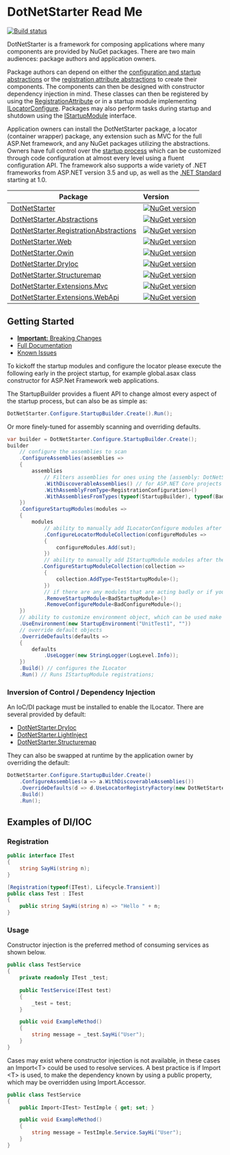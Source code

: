 # DotNetStarter Read Me

[![Build status](https://ci.appveyor.com/api/projects/status/a907wfniy73sk5de?svg=true)](https://ci.appveyor.com/project/bmcdavid/dotnetstarter)

DotNetStarter is a framework for composing applications where many components are provided by NuGet packages. There are two main audiences: package authors and application owners.

Package authors can depend on either the [configuration and startup abstractions](https://www.nuget.org/packages/DotNetStarter.Abstractions/) or the [registration attribute abstractions](https://www.nuget.org/packages/DotNetStarter.RegistrationAbstractions/) to create their components. The components can then be designed with constructor dependency injection in mind. These classes can then be registered by using the [RegistrationAttribute](https://bmcdavid.github.io/DotNetStarter/register.html) or in a startup module implementing [ILocatorConfigure](https://bmcdavid.github.io/DotNetStarter/register.html). Packages may also perform tasks during startup and shutdown using the [IStartupModule](https://bmcdavid.github.io/DotNetStarter/modules.html) interface.

Application owners can install the DotNetStarter package, a locator (container wrapper) package, any extension such as MVC for the full ASP.Net framework, and any NuGet packages utilizing the abstractions. Owners have full control over the [startup process](https://bmcdavid.github.io/DotNetStarter/custom-objectfactory.html) which can be customized through code configuration at almost every level using a fluent configuration API. The framework also supports a wide variety of .NET frameworks from ASP.NET version 3.5 and up, as well as the [.NET Standard](https://docs.microsoft.com/en-us/dotnet/standard/net-standard) starting at 1.0.


Package  | Version 
-------- | :------------ 
[DotNetStarter](https://www.nuget.org/packages/DotNetStarter/) |  [![NuGet version](https://badge.fury.io/nu/DotNetStarter.svg)](https://badge.fury.io/nu/DotNetStarter)
[DotNetStarter.Abstractions](https://www.nuget.org/packages/DotNetStarter.Abstractions/) |  [![NuGet version](https://badge.fury.io/nu/DotNetStarter.Abstractions.svg)](https://badge.fury.io/nu/DotNetStarter.Abstractions)
[DotNetStarter.RegistrationAbstractions](https://www.nuget.org/packages/DotNetStarter.RegistrationAbstractions/) |  [![NuGet version](https://badge.fury.io/nu/DotNetStarter.RegistrationAbstractions.svg)](https://badge.fury.io/nu/DotNetStarter.RegistrationAbstractions)
[DotNetStarter.Web](https://www.nuget.org/packages/DotNetStarter.Web/) |  [![NuGet version](https://badge.fury.io/nu/DotNetStarter.Web.svg)](https://badge.fury.io/nu/DotNetStarter.Web)
[DotNetStarter.Owin](https://www.nuget.org/packages/DotNetStarter.Owin/) |  [![NuGet version](https://badge.fury.io/nu/DotNetStarter.Owin.svg)](https://badge.fury.io/nu/DotNetStarter.Owin)
[DotNetStarter.DryIoc](https://www.nuget.org/packages/DotNetStarter.DryIoc/) |  [![NuGet version](https://badge.fury.io/nu/DotNetStarter.DryIoc.svg)](https://badge.fury.io/nu/DotNetStarter.DryIoc)
[DotNetStarter.Structuremap](https://www.nuget.org/packages/DotNetStarter.Structuremap/) |  [![NuGet version](https://badge.fury.io/nu/DotNetStarter.Structuremap.svg)](https://badge.fury.io/nu/DotNetStarter.Structuremap)
[DotNetStarter.Extensions.Mvc](https://www.nuget.org/packages/DotNetStarter.Extensions.Mvc/) |  [![NuGet version](https://badge.fury.io/nu/DotNetStarter.Extensions.Mvc.svg)](https://badge.fury.io/nu/DotNetStarter.Extensions.Mvc)
[DotNetStarter.Extensions.WebApi](https://www.nuget.org/packages/DotNetStarter.Extensions.WebApi/) |  [![NuGet version](https://badge.fury.io/nu/DotNetStarter.Extensions.WebApi.svg)](https://badge.fury.io/nu/DotNetStarter.Extensions.WebApi)

## Getting Started

* [**Important:** Breaking Changes](https://bmcdavid.github.io/DotNetStarter/breaking-changes.html)
* [Full Documentation](https://bmcdavid.github.io/DotNetStarter/)
* [Known Issues](https://bmcdavid.github.io/DotNetStarter/known-issues.html)

To kickoff the startup modules and configure the locator please execute the following early in the project startup, for example global.asax class constructor for ASP.Net Framework web applications.

The StartupBuilder provides a fluent API to change almost every aspect of the startup process, but can also be as simple as:

```cs
DotNetStarter.Configure.StartupBuilder.Create().Run();
```
Or more finely-tuned for assembly scanning and overriding defaults.

```cs
var builder = DotNetStarter.Configure.StartupBuilder.Create();
builder
    // configure the assemblies to scan
    .ConfigureAssemblies(assemblies =>
    {
        assemblies
            // Filters assemblies for ones using the [assembly: DotNetStarter.Abstractions.DiscoverableAssembly] 
            .WithDiscoverableAssemblies() // for ASP.NET Core projects an initial list of assemblies must be provided
            .WithAssemblyFromType<RegistrationConfiguration>()
            .WithAssembliesFromTypes(typeof(StartupBuilder), typeof(BadStartupModule));
    })
    .ConfigureStartupModules(modules =>
    {
        modules
            // ability to manually add ILocatorConfigure modules after the scanned ones
            .ConfigureLocatorModuleCollection(configureModules =>
            {
                configureModules.Add(sut);
            })
            // ability to manually add IStartupModule modules after the scanned ones
           .ConfigureStartupModuleCollection(collection =>
            {
                collection.AddType<TestStartupModule>();
            })
            // if there are any modules that are acting badly or if you want to customize remove some to insert customized versions.
            .RemoveStartupModule<BadStartupModule>()
            .RemoveConfigureModule<BadConfigureModule>();
    })
    // ability to customize environment object, which can be used make registration decisions based on environment
    .UseEnvironment(new StartupEnvironment("UnitTest1", ""))
    // override default objects
    .OverrideDefaults(defaults =>
    {
        defaults
            .UseLogger(new StringLogger(LogLevel.Info));
    })
    .Build() // configures the ILocator
    .Run() // Runs IStartupModule registrations;
```

### Inversion of Control / Dependency Injection
An IoC/DI package must be installed to enable the ILocator. There are several provided by default:

* [DotNetStarter.DryIoc](https://www.nuget.org/packages/DotNetStarter.DryIoc/)
* [DotNetStarter.LightInject](https://www.nuget.org/packages/DotNetStarter.Locators.LightInject/)
* [DotNetStarter.Structuremap](https://www.nuget.org/packages/DotNetStarter.StructureMap/)

They can also be swapped at runtime by the application owner by overriding the default:

```cs
DotNetStarter.Configure.StartupBuilder.Create()
    .ConfigureAssemblies(a => a.WithDiscoverableAssemblies())
    .OverrideDefaults(d => d.UseLocatorRegistryFactory(new DotNetStarter.Locators.DryIocLocatorFactory())) //uses DryIoc
    .Build()
    .Run();
```

## Examples of DI/IOC
### Registration
```cs
public interface ITest
{
    string SayHi(string n);
}

[Registration(typeof(ITest), Lifecycle.Transient)]
public class Test : ITest
{
    public string SayHi(string n) => "Hello " + n;
}
```
### Usage 
Constructor injection is the preferred method of consuming services as shown below.
```cs
public class TestService
{
    private readonly ITest _test;
    
    public TestService(ITest test)
    {
        _test = test;
    }

    public void ExampleMethod()
    {
        string message = _test.SayHi("User");
    }
}
```
Cases may exist where constructor injection is not available, in these cases an Import&lt;T> could be used to resolve services. A best practice is if Import &lt;T> is used, to make the dependency known by using a public property, which may be overridden using Import<T>.Accessor.

```cs
public class TestService
{
    public Import<ITest> TestImple { get; set; }

    public void ExampleMethod()
    {
        string message = TestImple.Service.SayHi("User");
    }
}
```